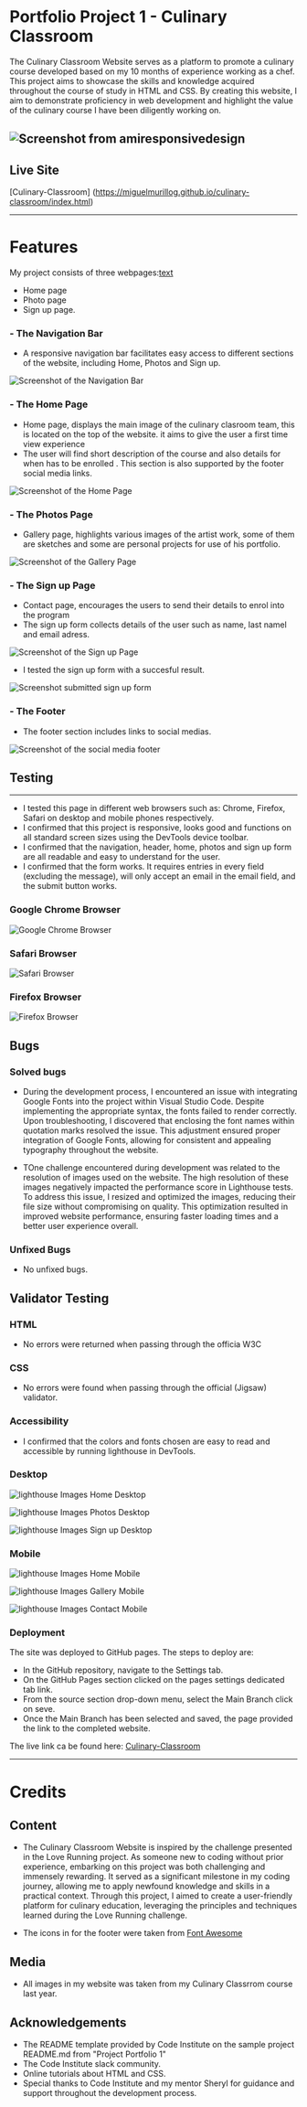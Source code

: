 # Portfolio Project 1 - Culinary Classroom



The Culinary Classroom Website serves as a platform to promote a culinary course developed based on my 10 months of experience working as a chef. This project aims to showcase the skills and knowledge acquired throughout the course of study in HTML and CSS. By creating this website, I aim to demonstrate proficiency in web development and highlight the value of the culinary course I have been diligently working on.

![Screenshot from amiresponsivedesign](docs/iam-responsive.png)
---

## Live Site

[Culinary-Classroom] (https://miguelmurillog.github.io/culinary-classroom/index.html)

---
# Features


My project consists of three webpages:[text](https://chat.openai.com/c/e01568c9-add5-4274-9410-554186b04a00)

- Home page
- Photo page
- Sign up page.

### - The Navigation Bar

- A responsive navigation bar facilitates easy access to different sections of the website, including Home, Photos and  Sign up.

![Screenshot of the Navigation Bar](docs/nav-bar.png)

### - The Home Page

- Home page, displays the main image of the culinary clasroom team, this is located on the top of the website. it aims to give the user a first time view experience 
- The user will find short description of the course and also details for when has to be enrolled . This section is also supported by the footer social media links.

![Screenshot of the Home Page](docs/home-page.png)

### - The Photos Page

- Gallery page, highlights various images of the artist work, some of them are sketches and some are personal projects for use of his portfolio.

![Screenshot of the Gallery Page](docs/photo-page.png)

### - The Sign up Page

- Contact page, encourages the users to send their details to enrol into the program
- The sign up form collects details of the user such as name, last namel and email adress.

![Screenshot of the Sign up Page](docs/signup-page.png)


- I tested the sign up form with a succesful result.

![Screenshot submitted sign up form](docs/signup-form.png)


### - The Footer

- The footer section includes links to social medias.

![Screenshot of the social media footer](docs/footer.png)

## Testing
---

- I tested this page in different web browsers such as: Chrome, Firefox, Safari on desktop and mobile phones respectively.
- I confirmed that this project is responsive, looks good and functions on all standard screen sizes using the DevTools    device toolbar.
- I confirmed that the navigation, header, home, photos  and sign up form are all readable and easy to understand for the user.
- I confirmed that the form works. It requires entries in every field (excluding the message), will only accept an email in the email field, and the submit button works.

### Google Chrome Browser

![Google Chrome Browser](docs/chrome-browser.png)

### Safari Browser

![Safari Browser](docs/safari-browser.png)

### Firefox Browser

![Firefox Browser](docs/firefox-browser.png)


## Bugs

### Solved bugs

- During the development process, I encountered an issue with integrating Google Fonts into the project within Visual Studio Code. Despite implementing the appropriate syntax, the fonts failed to render correctly. Upon troubleshooting, I discovered that enclosing the font names within quotation marks resolved the issue. This adjustment ensured proper integration of Google Fonts, allowing for consistent and appealing typography throughout the website.

- TOne challenge encountered during development was related to the resolution of images used on the website. The high resolution of these images negatively impacted the performance score in Lighthouse tests. To address this issue, I resized and optimized the images, reducing their file size without compromising on quality. This optimization resulted in improved website performance, ensuring faster loading times and a better user experience overall.

### Unfixed Bugs

- No unfixed bugs.


## Validator Testing

### HTML

- No errors were returned when passing through the officia W3C

### CSS

- No errors were found when passing through the official (Jigsaw) validator.

### Accessibility

- I confirmed that the colors and fonts chosen are easy to read and accessible by running lighthouse in DevTools.

### Desktop

![lighthouse Images Home Desktop](docs/home-lighthouse-desktop.png)

![lighthouse Images Photos Desktop](docs/photos-lighthouse-desktop.png)

![lighthouse Images Sign up Desktop](docs/signup-lighthouse-desktop.png)

### Mobile

![lighthouse Images Home Mobile](docs/home-lighthouse-mobile.png)

![lighthouse Images Gallery Mobile](docs/gallery_page_lighthouse_mobile.png)

![lighthouse Images Contact Mobile](docs/signup-lighthouse-mobile.png)

### Deployment

The site was deployed to GitHub pages. The steps to deploy are:

- In the GitHub repository, navigate to the Settings tab.
- On the GitHub Pages section clicked on the pages settings dedicated tab link.
- From the source section drop-down menu, select the Main Branch click on seve.
- Once the Main Branch has been selected and saved, the page provided the link to the completed website.

The live link ca be found here: [Culinary-Classroom](https://miguelmurillog.github.io/culinary-classroom/index.html)

----
# Credits


## Content

- The Culinary Classroom Website is inspired by the challenge presented in the Love Running project. As someone new to coding without prior experience, embarking on this project was both challenging and immensely rewarding. It served as a significant milestone in my coding journey, allowing me to apply newfound knowledge and skills in a practical context. Through this project, I aimed to create a user-friendly platform for culinary education, leveraging the principles and techniques learned during the Love Running challenge.

- The icons in for the footer were taken from [Font Awesome](https://fontawesome.com/)

## Media

- All images in my website was taken from my Culinary Classrrom course last year.

## Acknowledgements

- The README template provided by Code Institute on the sample project README.md from "Project Portfolio 1"
- The Code Institute slack community.
- Online tutorials about HTML and CSS.
- Special thanks to Code Institute and my mentor Sheryl for guidance and support throughout the development process.
